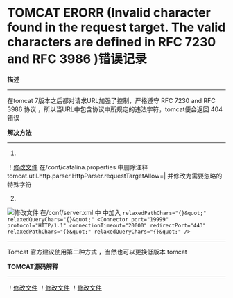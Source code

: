 # TOMCAT ERORR  (Invalid character found in the request target. The valid characters are defined in RFC 7230 and RFC 3986 )错误记录

**描述**
***
在tomcat 7版本之后都对请求URL加强了控制，严格遵守 RFC 7230 and RFC 3986 协议 ，所以当URL中包含协议中所规定的违法字符，tomcat便会返回 404 错误


**解决方法**
***
1. 
！[修改文件](https://github.com/TakeaHeader/BlogNote/blob/master/1.png)
在/conf/catalina.properties 中删除注释tomcat.util.http.parser.HttpParser.requestTargetAllow=| 并修改为需要忽略的特殊字符

2.
![修改文件](https://github.com/TakeaHeader/BlogNote/blob/master/2.png)
在/conf/server.xml  中<Connector  /> 中加入
          ```
       relaxedPathChars="{}&quot;"
       relaxedQueryChars="{}&quot;"
               <Connector port="19999" protocol="HTTP/1.1"
               connectionTimeout="20000"
               redirectPort="443"
	             relaxedPathChars="{}&quot;"
               relaxedQueryChars="{}&quot;"
                />
            ```
            
            
***
Tomcat 官方建议使用第二种方式 ，当然也可以更换低版本 tomcat

**TOMCAT源码解释**
***

！[修改文件](https://github.com/TakeaHeader/BlogNote/blob/master/3.png)
！[修改文件](https://github.com/TakeaHeader/BlogNote/blob/master/4.png)
！[修改文件](https://github.com/TakeaHeader/BlogNote/blob/master/5.png)